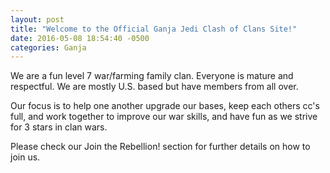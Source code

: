 ```yaml
---
layout: post
title: "Welcome to the Official Ganja Jedi Clash of Clans Site!"
date: 2016-05-08 18:54:40 -0500
categories: Ganja
---
```



We are a fun level 7 war/farming family clan. Everyone is mature and respectful. We are mostly U.S. based but have members from all over. 

Our focus is to help one another upgrade our bases, keep each others cc's full, and work together to improve our war skills, and have fun as we strive for 3 stars in clan wars. 
 
Please check our Join the Rebellion! section for further details on how to join us. 
